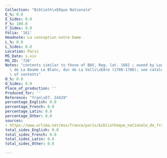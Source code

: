 ```yaml
---
Collection: "Biblioth\xE8que Nationale"
E_%: 0.0
E_Sides: 0.0
F_%: 100.0
F_Sides: 0.0
Folia: '161'
Headnote: La conception notre Dame
L_%: 0.0
L_Sides: 0.0
Location: Paris
MS_Date: s.xiv
MS_ID: '726'
Notes: "contents similar to those of BAV, Reg. lat. 1682 ; owned by Louis C\xE9sar\
  \ de La Baume Le Blanc, duc de La Valli\xE8re (1708-1780); see catalogue for description\
  \ of contents"
O_%: 0.0
O_Sides: 0.0
Place_of_production: ''
Produced_for: ''
Reference: "fran\xE7. 24429"
percentage_English: 0.0
percentage_French: 0.0
percentage_Latin: 0.0
percentage_Other: 0.0
sources:
- https://www.arlima.net/mss/france/paris/bibliotheque_nationale_de_france/francais/24429.html
total_sides_English: 0.0
total_sides_French: 0.0
total_sides_Latin: 0.0
total_sides_Other: 0.0

---
```

